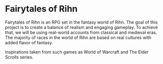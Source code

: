 # Fairytales of Rihn

Fairytales of Rihn is an RPG set in the fantasy world of Rihn.
The goal of this project is to create a balance of realism and engaging gameplay.
To achieve that, we will be using real-world accounts from classical and medieval eras.
The majority of races in the world of Rihn are based on real cultures with added flavor of fantasy.

Inspirations taken from such games as World of Warcraft and The Elder Scrolls series.
